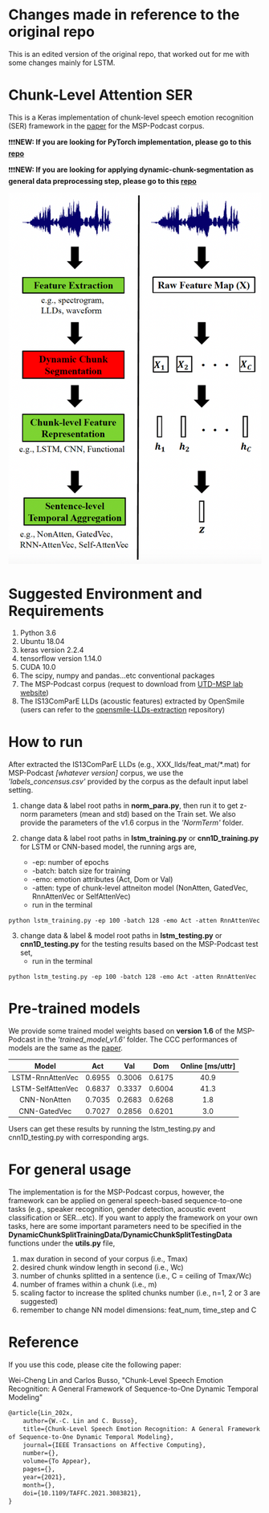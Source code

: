 # Changes made in reference to the original repo
This is an edited version of the original repo, that worked out for me with some changes mainly for LSTM.

# Chunk-Level Attention SER
This is a Keras implementation of chunk-level speech emotion recognition (SER) framework in the [paper](https://ieeexplore.ieee.org/stamp/stamp.jsp?tp=&arnumber=9442335) for the MSP-Podcast corpus.

:exclamation::exclamation::exclamation:**NEW: If you are looking for PyTorch implementation, please go to this [repo](https://github.com/winston-lin-wei-cheng/Chunk-Level-Attention-SER-PyTorch)**

:exclamation::exclamation::exclamation:**NEW: If you are looking for applying dynamic-chunk-segmentation as general data preprocessing step, please go to this [repo](https://github.com/winston-lin-wei-cheng/Dynamic-Chunk-Segmentation)**

![The Chunk-Level Attention SER Framework](/images/framework.png)

# Suggested Environment and Requirements
1. Python 3.6
2. Ubuntu 18.04
3. keras version 2.2.4
4. tensorflow version 1.14.0
5. CUDA 10.0
6. The scipy, numpy and pandas...etc conventional packages
7. The MSP-Podcast corpus (request to download from [UTD-MSP lab website](https://ecs.utdallas.edu/research/researchlabs/msp-lab/MSP-Podcast.html))
8. The IS13ComParE LLDs (acoustic features) extracted by OpenSmile (users can refer to the [opensmile-LLDs-extraction](https://github.com/winston-lin-wei-cheng/opensmile-LLDs-extraction) repository) 

# How to run
After extracted the IS13ComParE LLDs (e.g., XXX_llds/feat_mat/\*.mat) for MSP-Podcast *[whatever version]* corpus, we use the *'labels_concensus.csv'* provided by the corpus as the default input label setting. 

1. change data & label root paths in **norm_para.py**, then run it to get z-norm parameters (mean and std) based on the Train set. We also provide the parameters of the v1.6 corpus in the *'NormTerm'* folder.

2. change data & label root paths in **lstm_training.py** or **cnn1D_training.py** for LSTM or CNN-based model, the running args are,
   * -ep: number of epochs
   * -batch: batch size for training
   * -emo: emotion attributes (Act, Dom or Val)
   * -atten: type of chunk-level attneiton model (NonAtten, GatedVec, RnnAttenVec or SelfAttenVec)
   * run in the terminal
```
python lstm_training.py -ep 100 -batch 128 -emo Act -atten RnnAttenVec
```

3. change data & label & model root paths in **lstm_testing.py** or **cnn1D_testing.py** for the testing results based on the MSP-Podcast test set,
   * run in the terminal
```
python lstm_testing.py -ep 100 -batch 128 -emo Act -atten RnnAttenVec
```

# Pre-trained models
We provide some trained model weights based on **version 1.6** of the MSP-Podcast in the *'trained_model_v1.6'* folder. The CCC performances of models are the same as the [paper](https://ieeexplore.ieee.org/stamp/stamp.jsp?tp=&arnumber=9442335).

| Model            | Act              | Val              | Dom              | Online [ms/uttr] |
|:----------------:|:----------------:|:----------------:|:----------------:|:----------------:|
| LSTM-RnnAttenVec | 0.6955           | 0.3006           | 0.6175           | 40.9             |
| LSTM-SelfAttenVec| 0.6837           | 0.3337           | 0.6004           | 41.3             |
| CNN-NonAtten     | 0.7035           | 0.2683           | 0.6268           | 1.8              |
| CNN-GatedVec     | 0.7027           | 0.2856           | 0.6201           | 3.0              |

Users can get these results by running the lstm_testing.py and cnn1D_testing.py with corresponding args.


# For general usage
The implementation is for the MSP-Podcast corpus, however, the framework can be applied on general speech-based sequence-to-one tasks (e.g., speaker recognition, gender detection, acoustic event classification or SER...etc). If you want to apply the framework on your own tasks, here are some important parameters need to be specified in the **DynamicChunkSplitTrainingData/DynamicChunkSplitTestingData** functions under the **utils.py** file,
1. max duration in second of your corpus (i.e., Tmax)
2. desired chunk window length in second (i.e., Wc)
3. number of chunks splitted in a sentence (i.e., C = ceiling of Tmax/Wc)
4. number of frames within a chunk (i.e., m)
5. scaling factor to increase the splited chunks number (i.e., n=1, 2 or 3 are suggested)
6. remember to change NN model dimensions: feat_num, time_step and C


# Reference
If you use this code, please cite the following paper:

Wei-Cheng Lin and Carlos Busso, "Chunk-Level Speech Emotion Recognition: A General Framework of Sequence-to-One Dynamic Temporal Modeling"

```
@article{Lin_202x,
    author={W.-C. Lin and C. Busso},
    title={Chunk-Level Speech Emotion Recognition: A General Framework of Sequence-to-One Dynamic Temporal Modeling},
    journal={IEEE Transactions on Affective Computing},
    number={},
    volume={To Appear},
    pages={},
    year={2021},
    month={},
    doi={10.1109/TAFFC.2021.3083821},
}
```
